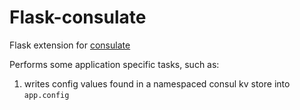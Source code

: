 Flask-consulate
===

Flask extension for [consulate](https://github.com/gmr/consulate)

Performs some application specific tasks, such as:
  
  1. writes config values found in a namespaced consul kv store into `app.config`


